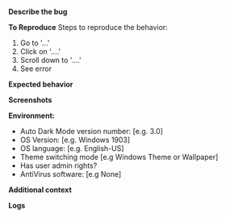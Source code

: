 **Describe the bug**
<!--A clear and concise description of what the bug is.--> 

**To Reproduce**
Steps to reproduce the behavior:
1. Go to '...'
2. Click on '....'
3. Scroll down to '....'
4. See error

**Expected behavior**
<!-- A clear and concise description of what you expected to happen. -->

**Screenshots**
<!-- If applicable, add screenshots to help explain your problem. -->

**Environment:**
 - Auto Dark Mode version number: [e.g. 3.0]
 - OS Version: [e.g. Windows 1903]
 - OS language: [e.g. English-US]
 - Theme switching mode [e.g Windows Theme or Wallpaper]
 - Has user admin rights?
 - AntiVirus software: [e.g None]


**Additional context**
<!--Add any other context about the problem here.-->

**Logs**
<!-- For version X: Please provide the service.log file or parts of it that you deem relevant for your issue -->
<!-- for version X: Please provide the config.json file located in %Appdata%\AutoDarkMode or by pressing "Open Config Folder via the ADM Notification Area symbol -->
